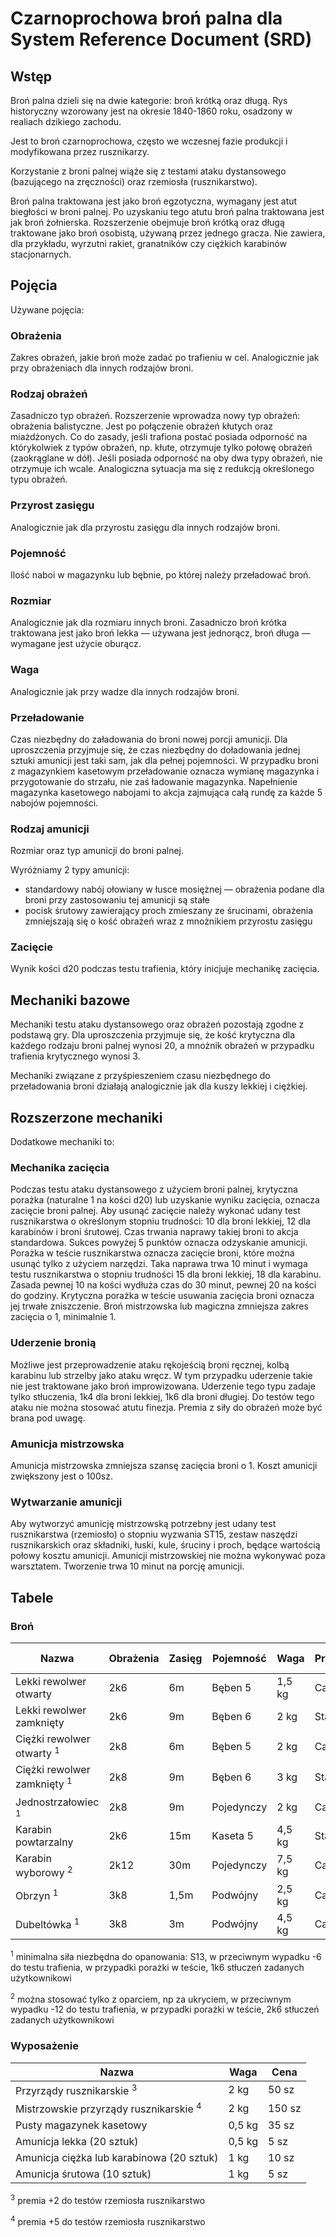 # Czarnoprochowa broń palna dla System Reference Document (SRD)

## Wstęp

Broń palna dzieli się na dwie kategorie: broń krótką oraz długą.
Rys historyczny wzorowany jest na okresie 1840-1860 roku, osadzony w realiach dzikiego zachodu.

Jest to broń czarnoprochowa, często we wczesnej fazie produkcji i modyfikowana przez rusznikarzy.

Korzystanie z broni palnej wiąże się z testami ataku dystansowego (bazującego na zręczności) oraz rzemiosła (rusznikarstwo).

Broń palna traktowana jest jako broń egzotyczna, wymagany jest atut biegłości w broni palnej.
Po uzyskaniu tego atutu broń palna traktowana jest jak broń żołnierska. Rozszerzenie obejmuje broń krótką oraz długą traktowane jako broń osobistą, używaną przez jednego gracza. Nie zawiera, dla przykładu, wyrzutni rakiet, granatników czy ciężkich karabinów stacjonarnych.

## Pojęcia

Używane pojęcia:

### Obrażenia

Zakres obrażeń, jakie broń może zadać po trafieniu w cel. Analogicznie jak przy obrażeniach dla innych rodzajów broni.

### Rodzaj obrażeń

Zasadniczo typ obrażeń.
Rozszerzenie wprowadza nowy typ obrażeń: obrażenia balistyczne.
Jest po połączenie obrażeń kłutych oraz miażdżonych.
Co do zasady, jeśli trafiona postać posiada odporność na którykolwiek z typów obrażeń, np. kłute, otrzymuje tylko połowę obrażeń (zaokrąglane w dół).
Jeśli posiada odporność na oby dwa typy obrażeń, nie otrzymuje ich wcale.
Analogiczna sytuacja ma się z redukcją określonego typu obrażeń.

### Przyrost zasięgu

Analogicznie jak dla przyrostu zasięgu dla innych rodzajów broni.

### Pojemność

Ilość naboi w magazynku lub bębnie, po której należy przeładować broń.

### Rozmiar

Analogicznie jak dla rozmiaru innych broni.
Zasadniczo broń krótka traktowana jest jako broń lekka — używana jest jednorącz, broń długa — wymagane jest użycie oburącz.

### Waga

Analogicznie jak przy wadze dla innych rodzajów broni.

### Przeładowanie

Czas niezbędny do załadowania do broni nowej porcji amunicji.
Dla uproszczenia przyjmuje się, że czas niezbędny do doładowania jednej sztuki amunicji jest taki sam, jak dla pełnej pojemności.
W przypadku broni z magazynkiem kasetowym przeładowanie oznacza wymianę magazynka i przygotowanie do strzału, nie zaś ładowanie magazynka.
Napełnienie magazynka kasetowego nabojami to akcja zajmująca całą rundę za każde 5 nabojów pojemności.

### Rodzaj amunicji

Rozmiar oraz typ amunicji do broni palnej.

Wyróżniamy 2 typy amunicji:

* standardowy nabój ołowiany w łusce mosiężnej — obrażenia podane dla broni przy zastosowaniu tej amunicji są stałe
* pocisk śrutowy zawierający proch zmieszany ze śrucinami, obrażenia zmniejszają się o kość obrażeń wraz z mnożnikiem przyrostu zasięgu
  
### Zacięcie

Wynik kości d20 podczas testu trafienia, który inicjuje mechanikę zacięcia.

## Mechaniki bazowe

Mechaniki testu ataku dystansowego oraz obrażeń pozostają zgodne z podstawą gry. Dla uproszczenia przyjmuje się, że kość krytyczna dla każdego rodzaju broni palnej wynosi 20, a mnożnik obrażeń w przypadku trafienia krytycznego wynosi 3.

Mechaniki związane z przyśpieszeniem czasu niezbędnego do przeładowania broni działają analogicznie jak dla kuszy lekkiej i ciężkiej.

## Rozszerzone mechaniki

Dodatkowe mechaniki to:

### Mechanika zacięcia
  
Podczas testu ataku dystansowego z użyciem broni palnej, krytyczna porażka (naturalne 1 na kości d20) lub uzyskanie wyniku zacięcia, oznacza zacięcie broni palnej.
Aby usunąć zacięcie należy wykonać udany test rusznikarstwa o określonym stopniu trudności: 10 dla broni lekkiej, 12 dla karabinów i broni śrutowej.
Czas trwania naprawy takiej broni to akcja standardowa.
Sukces powyżej 5 punktów oznacza odzyskanie amunicji.
Porażka w teście rusznikarstwa oznacza zacięcie broni, które można usunąć tylko z użyciem narzędzi.
Taka naprawa trwa 10 minut i wymaga testu rusznikarstwa o stopniu trudności 15 dla broni lekkiej, 18 dla karabinu.
Zasada pewnej 10 na kości wydłuża czas do 30 minut, pewnej 20 na kości do godziny.
Krytyczna porażka w teście usuwania zacięcia broni oznacza jej trwałe zniszczenie.
Broń mistrzowska lub magiczna zmniejsza zakres zacięcia o 1, minimalnie 1.

### Uderzenie bronią
  
Możliwe jest przeprowadzenie ataku rękojeścią broni ręcznej, kolbą karabinu lub strzelby jako ataku wręcz.
W tym przypadku uderzenie takie nie jest traktowane jako broń improwizowana.
Uderzenie tego typu zadaje tylko stłuczenia, 1k4 dla broni lekkiej, 1k6 dla broni długiej.
Do testów tego ataku nie można stosować atutu finezja.
Premia z siły do obrażeń może być brana pod uwagę.

### Amunicja mistrzowska

Amunicja mistrzowska zmniejsza szansę zacięcia broni o 1. Koszt amunicji zwiększony jest o 100sz.

### Wytwarzanie amunicji

Aby wytworzyć amunicję mistrzowską potrzebny jest udany test rusznikarstwa (rzemiosło) o stopniu wyzwania ST15, zestaw naszędzi rusznikarskich oraz składniki, łuski, kule, śruciny i proch, będące wartością połowy kosztu amunicji.
Amunicji mistrzowskiej nie można wykonywać poza warsztatem.
Tworzenie trwa 10 minut na porcję amunicji.

## Tabele

### Broń

| Nazwa                                  | Obrażenia | Zasięg | Pojemność  | Waga   | Przeładowanie | Rozmiar broni | Rodzaj amunicji | Zacięcie | Cena    |
| -------------------------------------- | --------- | ------ | ---------- | ------ | ------------- | ------------- | --------------- | -------- | ------- |
| Lekki rewolwer otwarty                 | 2k6       | 6m     | Bęben 5    | 1,5 kg | Całorundowe   | Krótka        | Lekka           | 4        | 140 sz  |
| Lekki rewolwer zamknięty               | 2k6       | 9m     | Bęben 6    | 2 kg   | Standardowa   | Krótka        | Lekka           | 3        | 280 sz  |
| Ciężki rewolwer otwarty <sup>1</sup>   | 2k8       | 6m     | Bęben 5    | 2 kg   | Całorundowe   | Krótka        | Ciężka          | 4        | 210 sz  |
| Ciężki rewolwer zamknięty <sup>1</sup> | 2k8       | 9m     | Bęben 6    | 3 kg   | Standardowa   | Krótka        | Ciężka          | 3        | 420 sz  |
| Jednostrzałowiec <sup>1</sup>          | 2k8       | 9m     | Pojedynczy | 2 kg   | Całorundowe   | Krótka        | Ciężka          | 6        | 35 sz.  |
| Karabin powtarzalny                    | 2k6       | 15m    | Kaseta 5   | 4,5 kg | Standardowa   | Długa         | Lekka           | 5        | 800 sz  |
| Karabin wyborowy <sup>2</sup>          | 2k12      | 30m    | Pojedynczy | 7,5 kg | Całorundowe   | Długa         | Ciężka          | 3        | 1600 sz |
| Obrzyn <sup>1</sup>                    | 3k8       | 1,5m   | Podwójny   | 2,5 kg | Całorundowe   | Krótka        | Śrutowa         | 2        | 140 sz  |
| Dubeltówka <sup>1</sup>                | 3k8       | 3m     | Podwójny   | 4,5 kg | Całorundowe   | Długa         | Śrutowa         | 2        | 420 sz  |

<sup>1</sup> minimalna siła niezbędna do opanowania: S13, w przeciwnym wypadku -6 do testu trafienia, w przypadki porażki w teście, 1k6 stłuczeń zadanych użytkownikowi

<sup>2</sup> można stosować tylko z oparciem, np za ukryciem, w przeciwnym wypadku -12 do testu trafienia, w przypadki porażki w teście, 2k6 stłuczeń zadanych użytkownikowi

### Wyposażenie

| Nazwa                                             | Waga   | Cena   |
| ------------------------------------------------- | ------ | ------ |
| Przyrządy rusznikarskie <sup>3</sup>              | 2 kg   | 50 sz  |
| Mistrzowskie przyrządy rusznikarskie <sup>4</sup> | 2 kg   | 150 sz |
| Pusty magazynek kasetowy                          | 0,5 kg | 35 sz  |
| Amunicja lekka (20 sztuk)                         | 0,5 kg | 5 sz   |
| Amunicja ciężka lub karabinowa (20 sztuk)         | 1 kg   | 10 sz  |
| Amunicja śrutowa (10 sztuk)                       | 1 kg   | 5 sz   |

<sup>3</sup> premia +2 do testów rzemiosła rusznikarstwo

<sup>4</sup> premia +5 do testów rzemiosła rusznikarstwo
